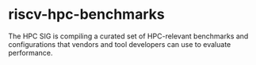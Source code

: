 # riscv-hpc-benchmarks
The HPC SIG is compiling a curated set of HPC-relevant benchmarks and configurations that vendors and tool developers can use to evaluate performance.
